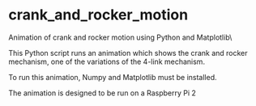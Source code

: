 # crank_and_rocker_motion
Animation of crank and rocker motion using Python and Matplotlib\

This Python script runs an animation which shows the crank and rocker mechanism, one of the variations of the 4-link mechanism. 

To run this animation, Numpy and Matplotlib must be installed. 

The animation is designed to be run on a Raspberry Pi 2
